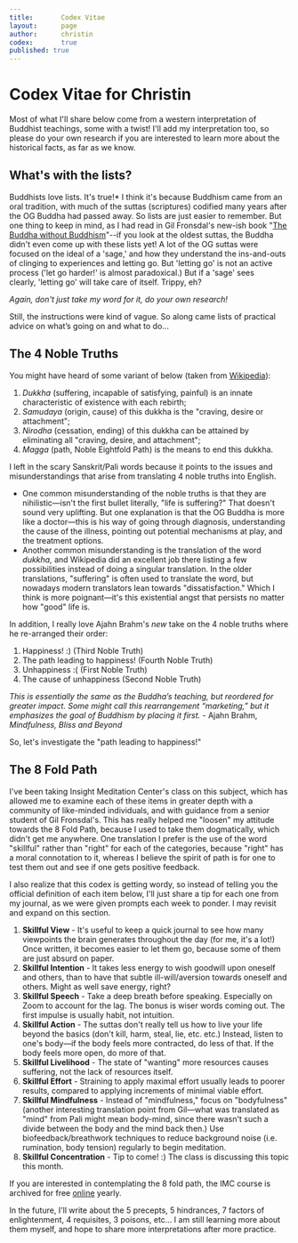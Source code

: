```yaml
---
title: 		 Codex Vitae
layout: 	 page
author: 	 christin
codex: 		 true
published: true
---
```


# Codex Vitae for Christin
Most of what I'll share below come from a western interpretation of Buddhist teachings, some with a twist! I'll add my interpretation too, so please do your own research if you are interested to learn more about the historical facts, as far as we know.

## What's with the lists?
Buddhists love lists. It's true!* I think it's because Buddhism came from an oral tradition, with much of the suttas (scriptures) codified many years after the OG Buddha had passed away. So lists are just easier to remember. But one thing to keep in mind, as I had read in Gil Fronsdal's new-ish book "[The Buddha without Buddhism](https://www.youtube.com/watch?v=IMzVDzJdglE)"--if you look at the oldest suttas, the Buddha didn't even come up with these lists yet! A lot of the OG suttas were focused on the ideal of a 'sage,' and how they understand the ins-and-outs of clinging to experiences and letting go. But 'letting go' is not an active process ('let go harder!' is almost paradoxical.) But if a 'sage' sees clearly, 'letting go' will take care of itself. Trippy, eh? 

*Again, don't just take my word for it, do your own research!*

Still, the instructions were kind of vague. So along came lists of practical advice on what’s going on and what to do...

## The 4 Noble Truths
You might have heard of some variant of below (taken from [Wikipedia](https://en.wikipedia.org/wiki/Four_Noble_Truths)):
1. *Dukkha* (suffering, incapable of satisfying, painful) is an innate characteristic of existence with each rebirth;
2. *Samudaya* (origin, cause) of this dukkha is the "craving, desire or attachment";
3. *Nirodha* (cessation, ending) of this dukkha can be attained by eliminating all "craving, desire, and attachment";
4. *Magga* (path, Noble Eightfold Path) is the means to end this dukkha.

I left in the scary Sanskrit/Pali words because it points to the issues and misunderstandings that arise from translating 4 noble truths into English. 
- One common misunderstanding of the noble truths is that they are nihilistic—isn't the first bullet literally, "life is suffering?" That doesn't sound very uplifting. But one explanation is that the OG Buddha is more like a doctor—this is his way of going through diagnosis, understanding the cause of the illness, pointing out potential mechanisms at play, and the treatment options.
- Another common misunderstanding is the translation of the word *dukkha,* and Wikipedia did an excellent job there listing a few possibilities instead of doing a singular translation. In the older translations, "suffering" is often used to translate the word, but nowadays modern translators lean towards "dissatisfaction." Which I think is more poignant—it's this existential angst that persists no matter how "good" life is.

In addition, I really love Ajahn Brahm's *new* take on the 4 noble truths where he re-arranged their order:

1. Happiness! :) (Third Noble Truth)
2. The path leading to happiness! (Fourth Noble Truth)
3. Unhappiness :( (First Noble Truth)
4. The cause of unhappiness (Second Noble Truth)

*This is essentially the same as the Buddha’s teaching, but reordered for greater impact. Some might call this rearrangement “marketing,” but it emphasizes the goal of Buddhism by placing it first.* - Ajahn Brahm, *Mindfulness, Bliss and Beyond*

So, let's investigate the "path leading to happiness!"

## The 8 Fold Path
I've been taking Insight Meditation Center's class on this subject, which has allowed me to examine each of these items in greater depth with a community of like-minded individuals, and with guidance from a senior student of Gil Fronsdal's. This has really helped me "loosen" my attitude towards the 8 Fold Path, because I used to take them dogmatically, which didn't get me anywhere. One translation I prefer is the use of the word "skillful" rather than "right" for each of the categories, because "right" has a moral connotation to it, whereas I believe the spirit of path is for one to test them out and see if one gets positive feedback.

I also realize that this codex is getting wordy, so instead of telling you the official definition of each item below, I'll just share a tip for each one from my journal, as we were given prompts each week to ponder. I may revisit and expand on this section.

1. **Skillful View** - It's useful to keep a quick journal to see how many viewpoints the brain generates throughout the day (for me, it's a lot!) Once written, it becomes easier to let them go, because some of them are just absurd on paper.
2. **Skillful Intention** - It takes less energy to wish goodwill upon oneself and others, than to have that subtle ill-will/aversion towards oneself and others. Might as well save energy, right?
3. **Skillful Speech** - Take a deep breath before speaking. Especially on Zoom to account for the lag. The bonus is wiser words coming out. The first impulse is usually habit, not intuition.
4. **Skillful Action** - The suttas don't really tell us how to live your life beyond the basics (don't kill, harm, steal, lie, etc. etc.) Instead, listen to one's body—if the body feels more contracted, do less of that. If the body feels more open, do more of that.
5. **Skillful Livelihood** - The state of "wanting" more resources causes suffering, not the lack of resources itself.
6. **Skillful Effort** - Straining to apply maximal effort usually leads to poorer results, compared to applying increments of minimal viable effort. 
7. **Skillful Mindfulness** - Instead of "mindfulness," focus on "bodyfulness" (another interesting translation point from Gil—what was translated as "mind" from Pali might mean body-mind, since there wasn't such a divide between the body and the mind back then.) Use biofeedback/breathwork techniques to reduce background noise (i.e. rumination, body tension) regularly to begin meditation.
8. **Skillful Concentration** - Tip to come! :) The class is discussing this topic this month.

If you are interested in contemplating the 8 fold path, the IMC course is archived for free [online](https://www.insightmeditationcenter.org/2019/08/the-eightfold-path-program-2019-2020/) yearly.

In the future, I'll write about the 5 precepts, 5 hindrances, 7 factors of enlightenment, 4 requisites, 3 poisons, etc... I am still learning more about them myself, and hope to share more interpretations after more practice.






